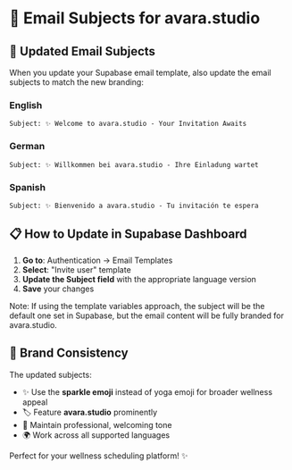 # 📧 Email Subjects for avara.studio

## 🌟 Updated Email Subjects

When you update your Supabase email template, also update the email subjects to match the new branding:

### **English**
```
Subject: ✨ Welcome to avara.studio - Your Invitation Awaits
```

### **German**  
```
Subject: ✨ Willkommen bei avara.studio - Ihre Einladung wartet
```

### **Spanish**
```
Subject: ✨ Bienvenido a avara.studio - Tu invitación te espera
```

## 📋 **How to Update in Supabase Dashboard**

1. **Go to**: Authentication → Email Templates
2. **Select**: "Invite user" template  
3. **Update the Subject field** with the appropriate language version
4. **Save** your changes

Note: If using the template variables approach, the subject will be the default one set in Supabase, but the email content will be fully branded for avara.studio.

## 🎯 **Brand Consistency**

The updated subjects:
- ✨ Use the **sparkle emoji** instead of yoga emoji for broader wellness appeal
- 🏷️ Feature **avara.studio** prominently
- 🌟 Maintain professional, welcoming tone
- 🌍 Work across all supported languages

Perfect for your wellness scheduling platform! ✨
